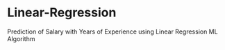 # Linear-Regression
Prediction of Salary with Years of Experience using Linear Regression ML Algorithm
